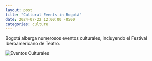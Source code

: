 ```yaml
---
layout: post
title: "Cultural Events in Bogotá"
date: 2024-07-22 12:00:00 -0500
categories: culture
---
```


Bogotá alberga numerosos eventos culturales, incluyendo el Festival Iberoamericano de Teatro.

![Eventos Culturales](https://cdn.pixabay.com/photo/2016/11/29/03/53/bogota-1867190_960_720.jpg)
